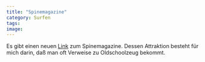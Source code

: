 ```yaml
---
title: "Spinemagazine"
category: Surfen
tags: 
image: 
---
```


Es gibt einen neuen [Link](/netzwerk) zum Spinemagazine. Dessen Attraktion besteht für mich darin, daß man oft Verweise zu Oldschoolzeug bekommt.

